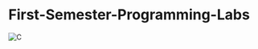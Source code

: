 # First-Semester-Programming-Labs
![C](https://img.shields.io/badge/c-%2300599C.svg?style=for-the-badge&logo=c&logoColor=white)
